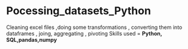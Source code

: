 # Pocessing_datasets_Python
Cleaning excel files ,doing some transformations , converting them into dataframes , joing, aggregating , pivoting 
Skills used = **Python, SQL,pandas,numpy**
